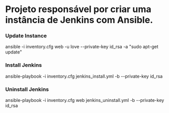 # Projeto responsável por criar uma instância de Jenkins com Ansible.

### Update Instance

ansible -i inventory.cfg web -u love --private-key id_rsa -a "sudo apt-get update"

### Install Jenkins

ansible-playbook -i inventory.cfg jenkins_install.yml -b --private-key id_rsa

### Uninstall Jenkins

ansible-playbook -i inventory.cfg web jenkins_uninstall.yml -b --private-key id_rsa

